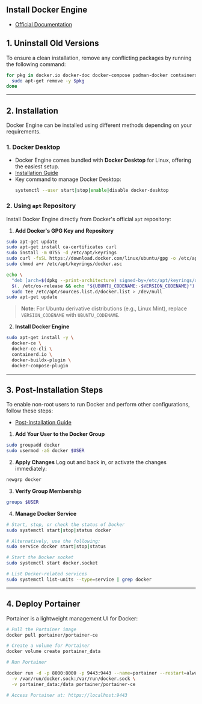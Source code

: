 ## Install Docker Engine

- [Official Documentation](https://docs.docker.com/engine/install/)

## 1. Uninstall Old Versions
To ensure a clean installation, remove any conflicting packages by running the following command:

```bash
for pkg in docker.io docker-doc docker-compose podman-docker containerd runc; do 
  sudo apt-get remove -y $pkg
done
```

---

## 2. Installation
Docker Engine can be installed using different methods depending on your requirements.

### **1. Docker Desktop**
- Docker Engine comes bundled with **Docker Desktop** for Linux, offering the easiest setup.
- [Installation Guide](https://docs.docker.com/desktop/setup/install/linux/)
- Key command to manage Docker Desktop:
  ```bash
  systemctl --user start|stop|enable|disable docker-desktop
  ```

### **2. Using `apt` Repository**
Install Docker Engine directly from Docker's official `apt` repository:

1. **Add Docker's GPG Key and Repository**

```bash
sudo apt-get update
sudo apt-get install ca-certificates curl
sudo install -m 0755 -d /etc/apt/keyrings
sudo curl -fsSL https://download.docker.com/linux/ubuntu/gpg -o /etc/apt/keyrings/docker.asc
sudo chmod a+r /etc/apt/keyrings/docker.asc

echo \
  "deb [arch=$(dpkg --print-architecture) signed-by=/etc/apt/keyrings/docker.asc] https://download.docker.com/linux/ubuntu \
  $(. /etc/os-release && echo "${UBUNTU_CODENAME:-$VERSION_CODENAME}") stable" | \
  sudo tee /etc/apt/sources.list.d/docker.list > /dev/null
sudo apt-get update
```

> **Note**: For Ubuntu derivative distributions (e.g., Linux Mint), replace `VERSION_CODENAME` with `UBUNTU_CODENAME`.

2. **Install Docker Engine**

```bash
sudo apt-get install -y \
  docker-ce \
  docker-ce-cli \
  containerd.io \
  docker-buildx-plugin \
  docker-compose-plugin
```

---

## 3. Post-Installation Steps
To enable non-root users to run Docker and perform other configurations, follow these steps:

- [Post-Installation Guide](https://docs.docker.com/engine/install/linux-postinstall/)

1. **Add Your User to the Docker Group**

```bash
sudo groupadd docker
sudo usermod -aG docker $USER
```

2. **Apply Changes**
Log out and back in, or activate the changes immediately:

```bash
newgrp docker
```

3. **Verify Group Membership**

```bash
groups $USER
```

4. **Manage Docker Service**

```bash
# Start, stop, or check the status of Docker
sudo systemctl start|stop|status docker

# Alternatively, use the following:
sudo service docker start|stop|status

# Start the Docker socket
sudo systemctl start docker.socket

# List Docker-related services
sudo systemctl list-units --type=service | grep docker
```

---

## 4. Deploy Portainer
Portainer is a lightweight management UI for Docker:

```bash
# Pull the Portainer image
docker pull portainer/portainer-ce

# Create a volume for Portainer
docker volume create portainer_data

# Run Portainer

docker run -d -p 8000:8000 -p 9443:9443 --name=portainer --restart=always \
  -v /var/run/docker.sock:/var/run/docker.sock \
  -v portainer_data:/data portainer/portainer-ce

# Access Portainer at: https://localhost:9443
```
